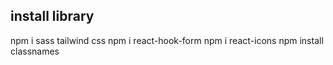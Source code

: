 ## install library

npm i sass
tailwind css
npm i react-hook-form
npm i react-icons
npm install classnames
